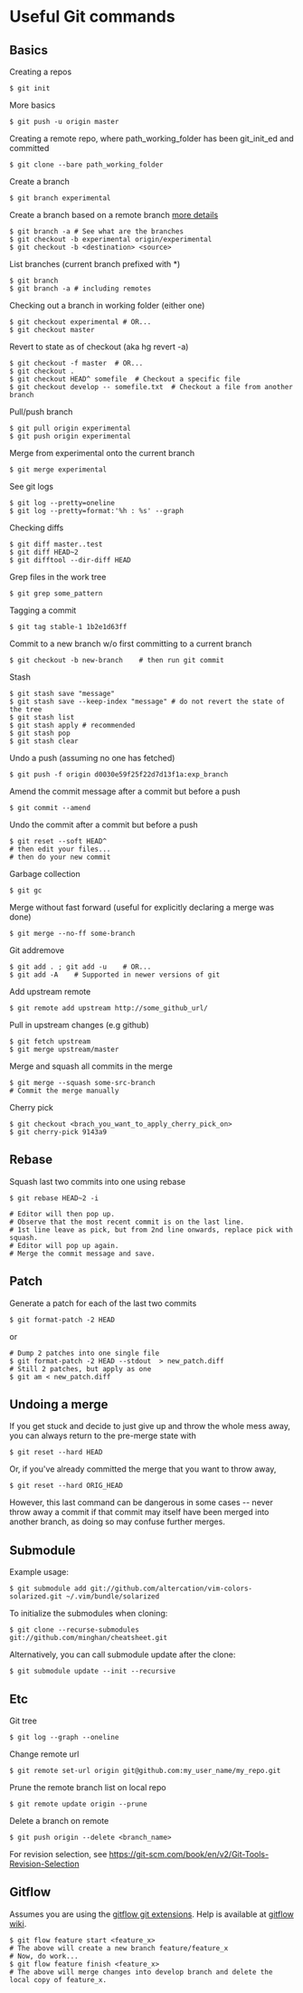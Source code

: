 Useful Git commands
===================

Basics
------

Creating a repos

    $ git init

More basics

    $ git push -u origin master

Creating a remote repo, where 
path_working_folder has been git_init_ed and committed

    $ git clone --bare path_working_folder

Create a branch

    $ git branch experimental

Create a branch based on a remote branch
[more details](http://stackoverflow.com/questions/67699/how-do-i-clone-all-remote-branches-with-git)

    $ git branch -a # See what are the branches
    $ git checkout -b experimental origin/experimental
    $ git checkout -b <destination> <source>

List branches (current branch prefixed with *)

    $ git branch
    $ git branch -a # including remotes

Checking out a branch in working folder (either one)

    $ git checkout experimental # OR...
    $ git checkout master

Revert to state as of checkout (aka hg revert -a)

    $ git checkout -f master  # OR...
    $ git checkout .
    $ git checkout HEAD^ somefile  # Checkout a specific file
    $ git checkout develop -- somefile.txt  # Checkout a file from another branch

Pull/push branch

    $ git pull origin experimental
    $ git push origin experimental

Merge from experimental onto the current branch

    $ git merge experimental

See git logs

    $ git log --pretty=oneline
    $ git log --pretty=format:'%h : %s' --graph

Checking diffs

    $ git diff master..test
    $ git diff HEAD~2
    $ git difftool --dir-diff HEAD

Grep files in the work tree

    $ git grep some_pattern

Tagging a commit

    $ git tag stable-1 1b2e1d63ff

Commit to a new branch w/o first committing to a current branch

    $ git checkout -b new-branch    # then run git commit

Stash

    $ git stash save "message"
    $ git stash save --keep-index "message" # do not revert the state of the tree
    $ git stash list
    $ git stash apply # recommended
    $ git stash pop
    $ git stash clear

Undo a push (assuming no one has fetched)

    $ git push -f origin d0030e59f25f22d7d13f1a:exp_branch

Amend the commit message after a commit but before a push
    
    $ git commit --amend

Undo the commit after a commit but before a push

    $ git reset --soft HEAD^
    # then edit your files...
    # then do your new commit

Garbage collection

    $ git gc

Merge without fast forward (useful for explicitly declaring a merge was done)

    $ git merge --no-ff some-branch

Git addremove

    $ git add . ; git add -u    # OR...
    $ git add -A    # Supported in newer versions of git

Add upstream remote

    $ git remote add upstream http://some_github_url/

Pull in upstream changes (e.g github)

    $ git fetch upstream
    $ git merge upstream/master

Merge and squash all commits in the merge

    $ git merge --squash some-src-branch
    # Commit the merge manually
    
Cherry pick

    $ git checkout <brach_you_want_to_apply_cherry_pick_on>
    $ git cherry-pick 9143a9

Rebase
------

Squash last two commits into one using rebase

    $ git rebase HEAD~2 -i

    # Editor will then pop up.
    # Observe that the most recent commit is on the last line.
    # 1st line leave as pick, but from 2nd line onwards, replace pick with squash.
    # Editor will pop up again.
    # Merge the commit message and save.


Patch
-----

Generate a patch for each of the last two commits

    $ git format-patch -2 HEAD

or

    # Dump 2 patches into one single file
    $ git format-patch -2 HEAD --stdout  > new_patch.diff
    # Still 2 patches, but apply as one
    $ git am < new_patch.diff


Undoing a merge
---------------

If you get stuck and decide to just give up and throw the whole mess away,
you can always return to the pre-merge state with

    $ git reset --hard HEAD

Or, if you've already committed the merge that you want to throw away,

    $ git reset --hard ORIG_HEAD

However, this last command can be dangerous in some cases -- never
throw away a commit if that commit may itself have been merged into 
another branch, as doing so may confuse further merges.

Submodule
---------

Example usage:
    
    $ git submodule add git://github.com/altercation/vim-colors-solarized.git ~/.vim/bundle/solarized

To initialize the submodules when cloning:

    $ git clone --recurse-submodules git://github.com/minghan/cheatsheet.git

Alternatively, you can call submodule update after the clone:

    $ git submodule update --init --recursive

Etc
---

Git tree

    $ git log --graph --oneline

Change remote url

    $ git remote set-url origin git@github.com:my_user_name/my_repo.git

Prune the remote branch list on local repo

    $ git remote update origin --prune

Delete a branch on remote

    $ git push origin --delete <branch_name>

For revision selection, see https://git-scm.com/book/en/v2/Git-Tools-Revision-Selection

Gitflow
-------

Assumes you are using the [gitflow git extensions](https://github.com/nvie/gitflow).
Help is available at [gitflow wiki](https://github.com/nvie/gitflow/wiki/Command-Line-Arguments).

    $ git flow feature start <feature_x>
    # The above will create a new branch feature/feature_x
    # Now, do work...
    $ git flow feature finish <feature_x>
    # The above will merge changes into develop branch and delete the local copy of feature_x. 
